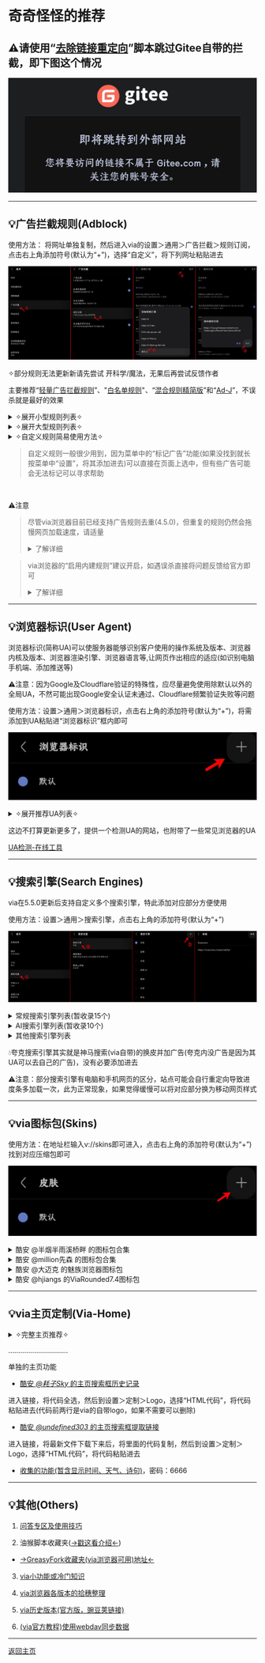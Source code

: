 # 奇奇怪怪的推荐

## ⚠请使用“[去除链接重定向](https://greasyfork.org/scripts/483475)”脚本跳过Gitee自带的拦截，即下图这个情况

![输入图片说明](img/giteeRedirect.png)

*****

## 💡广告拦截规则(Adblock)
使用方法：
将网址单独复制，然后进入via的设置＞通用＞广告拦截＞规则订阅，点击右上角添加符号(默认为“+”)，选择“自定义”，将下列网址粘贴进去

![输入图片说明](img/adblock.png)

✧部分规则无法更新新请先尝试 开科学/魔法，无果后再尝试反馈作者

主要推荐“[轻量广告拦截规则](https://raw.gitmirror.com/damengzhu/banad/main/jiekouAD.txt)”、"[白名单规则](https://mirror.ghproxy.com/raw.githubusercontent.com/8680/GOODBYEADS/master/allow.txt)"、“[混合规则精简版](https://lingeringsound.github.io/adblock_auto/Rules/adblock_auto_lite.txt)”和“[Ad-J](https://gcore.jsdelivr.net/gh/jk278/Ad-J/Ad-J.txt)”，不误杀就是最好的效果

<details><summary> ✧展开小型规则列表✧ </summary>

> Ad-J(300+规则) <br> https://gcore.jsdelivr.net/gh/jk278/Ad-J/Ad-J.txt

> 去除APP下载提醒(1000+规则) <br> https://cdn.jsdelivr.net/gh/Noyllopa/NoAppDownload@master/NoAppDownload.txt

> 白名单规则(4000+规则，唯一一个全部为避免误杀的订阅) <br> https://mirror.ghproxy.com/raw.githubusercontent.com/8680/GOODBYEADS/master/allow.txt

> 轻量广告拦截规则(酷安@大萌主，5000+规则) <br> https://raw.gitmirror.com/damengzhu/banad/main/jiekouAD.txt

> AdGuard Mobile Ads filter(7000+规则) <br> https://filters.adtidy.org/extension/ublock/filters/11.txt)

> adgk手机去广告规则(9000+规则，需开科学) <br> https://raw.githubusercontent.com/banbendalao/ADgk/master/ADgk.txt

> 屏蔽获取Cookie弹窗(近2w规则，可能需开科学) <br> https://raw.githubusercontent.com/AdguardTeam/FiltersRegistry/master/filters/filter_18_Annoyances_Cookies/filter.txt

> 混合规则精简版(酷安@夕阳醉歌，2w+规则) <br> https://lingeringsound.github.io/adblock_auto/Rules/adblock_auto_lite.txt

> XXKiller(2w+规则) <br> https://cdn.jsdelivr.net/gh/DoingDog/XXKiller@main/w.txt

</details>

<details><summary> ✧展开大型规则列表✧ </summary>

> AdKiller-Lite(3w+规则，包含“轻量广告拦截规则”和“去除APP下载提醒”) <br> https://raw.gitmirror.com/PhoenixLjw/AdRules/main/filter-lite.txt

> AdRules AdBlock List Lite(3w+规则，需开科学) <br> https://adrules.top/adblock_lite.txt

> ABP Merge Rules(5w+规则，包含“轻量广告拦截规则”) <br> https://raw.gitmirror.com/damengzhu/abpmerge/main/abpmerge.txt

> AdFilters(6w+规则) <br> https://cdn.jsdelivr.net/gh/o0HalfLife0o/list/ad3.txt

> AdBlock Filter(11w+规则，包含“adgk手机去广告规则”，需开科学) <br> https://raw.githubusercontent.com/217heidai/adblockfilters/main/rules/adblockfilters.txt

</details>

<details><summary> ✧自定义规则简易使用方法✧ </summary>

例如：隐藏百度首页自动播放的视频(因为不是广告，大多规则订阅并不会将其加入)

```
baidu.com##[data-video-play-type="true"]
```

进入via的设置＞通用＞广告拦截＞自定义规则，将规则粘贴进去即可

![输入图片说明](img/custom.png)

</details>

> 自定义规则一般很少用到，因为菜单中的“标记广告”功能(如果没找到就长按菜单中“设置”，将其添加进去)可以直接在页面上选中，但有些广告可能会无法标记可以寻求帮助

<br>

⚠注意

> 尽管via浏览器目前已经支持广告规则去重(4.5.0)，但重复的规则仍然会拖慢网页加载速度，请适量 <br> <details><summary> 了解详细 </summary>![输入图片说明](img/OOM.png)</details>

> via浏览器的“启用内建规则”建议开启，如遇误杀直接将问题反馈给官方即可 <br> <details><summary> 了解详细 </summary> ![输入图片说明](img/built-in.png) <br> ![输入图片说明](img/answer.png)</details>

*****

## 💡浏览器标识(User Agent)

浏览器标识(简称UA)可以使服务器能够识别客户使用的操作系统及版本、浏览器内核及版本、浏览器渲染引擎、浏览器语言等,让网页作出相应的适应(如识别电脑手机端、添加推送等)

⚠注意：因为Google及Cloudflare验证的特殊性，应尽量避免使用除默认以外的全局UA，不然可能出现Google安全认证未通过、Cloudflare频繁验证失败等问题

使用方法：设置＞通用＞浏览器标识，点击右上角的添加符号(默认为“+”)，将需添加到UA粘贴进“浏览器标识”框内即可

![输入图片说明](img/addUA.png)

<details><summary> ✧展开推荐UA列表✧ </summary>

1. 简单搜索UA旧版整合

> 优点：百度关自动播放(不缓存)、防拉💩、必应无下载提示 <br> 缺点：没有搜索框、内核可能有点旧

> Mozilla/5.0 (Linux; U; Android 10; zh-CN; 2014811 Build/QQ3A.200805.001) AppleWebKit/537.36 (KHTML, like Gecko) Version/4.0 Chrome/119.0.2564.116 Quark/3.8.2.126 Mobile Safari/537.36 T7/10.3 SearchCraft/2.6.3 (Baidu; P1 8.0.0) edge

2. 简单搜索UA新版 

> 优点：百度有AI、关自动播放、会自动翻页、防拉💩 <br> 缺点：没有搜索框、UI变动大、没有横栏切换、视频仍然会缓存

> Mozilla/5.0 (Linux; Android 12; PDKM00 Build/SP1A.210812.016; wv) AppleWebKit/537.36 (KHTML, like Gecko) Version/4.0 Chrome/97.0.4692.98 Mobile Safari/537.36 T7/13.50 ChatSearch/1.0 SearchCraft/5.10.0.13 (Baidu; P1 12)

3. Edge浏览器默认UA 

> 优点：百度关自动播放(不缓存)、有搜索框；必应去除下载提醒 <br> 缺点：不防百度拉💩

> Mozilla/5.0 (Linux; Android 15; K) AppleWebKit/537.36 (KHTML, like Gecko) Chrome/126.0.0.0 Mobile Safari/537.36 EdgA/126.0.0.0

4. 火狐/雨见浏览器默认UA `类似Edge的UA`

> Mozilla/5.0 (Android 14; Mobile; rv:120.0) Gecko/120.0 Firefox/120.0

5. 小米浏览器默认UA 

> 最好是给百度系的单独设置，其他网页可能会加广告

> Mozilla/5.0 (Linux; U; Android 13; zh-cn; 23013RK75C Build/TKQ1.220905.001) AppleWebKit/537.36 (KHTML, like Gecko) Version/4.0 Chrome/100.0.4896.127 Mobile Safari/537.36 XiaoMi/MiuiBrowser/17.3.5 swan-mibrowser

6. 8.0.49版本微信的UA

>最好是只给提醒“请用微信APP打开”的网站使用

>Mozilla/5.0 (Linux; Android 14; 22081212C Build/UKQ1.230917.001; wv) AppleWebKit/537.36 (KHTML, like Gecko) Version/4.0 Chrome/116.0.0.0 Mobile Safari/537.36 XWEB/1160175 MMWEBSDK/20240404 MMWEBID/7962 MicroMessenger/8.0.49.2600(0x2800313D) WeChat/arm64 Weixin NetType/WIFI Language/zh_CN ABI/arm64

7. 酷安[ _@靈狐_ 自制的日用UA](https://www.coolapk.com/feed/39514762?shareKey=YTg2MDUwZTRhM2FmNjYwYWRhNTg~&shareUid=20596394)

因为自带介绍，而且大佬可能还在更新，这边就直接提供网址了，进去自行复制，[→戳这←](https://aifoxs.gitee.io/user-agent)

</details>

这边不打算更新更多了，提供一个检测UA的网站，也附带了一些常见浏览器的UA

[UA检测-在线工具](https://useragent.buyaocha.com)

*****

## 💡搜索引擎(Search Engines)

via在5.5.0更新后支持自定义多个搜索引擎，特此添加对应部分方便使用

使用方法：设置＞通用＞搜索引擎，点击右上角的添加符号(默认为“+”)

![输入图片说明](img/addEngines.png)

<details><summary>常规搜索引擎列表(暂收录15个)</summary>

> bing中国 <br> https://cn.bing.com/search?q= <br> via自带的为国际版，国内使用国际版会有一次重定向，或许可以规避一些加载慢的问题

> Oceanhero(德国的搜索引擎，称每五次搜索就收集一个海洋塑料瓶) <br> https://oceanhero.today/web?q= <br> 无广告，完美的自动翻页，会保留到上次阅读词条，自带一个能识别中文但不会中文回答的AI

> Whoogle(开源搜索引擎) <br> https://search.snine.nl/search?q= <br> 基于Google，无广告，[开源地址](https://github.com/benbusby/whoogle-search)

> 勾勾搜索(开源搜索引擎) <br> https://gogo.webbillion.cn/search?q= <br>基于Google，无广告，[开源地址](https://github.com/zenuo/gogo)

> SearXNG(开源搜索引擎) <br> https://searx.si/search?q= <br> 聚合搜索引擎，无广告，不收集或跟踪用户数据；国内能使用的站点不一定稳定

> Cynay(称是世界上第一个独立个体制作的搜索引擎) <br> https://cynay.com/search?q= <br> 基于Google，无广告，有点慢的自动翻页

> Qwant(法国搜索引擎) <br> https://www.qwant.com/?q= <br> 基于Bing，无广告，不收集或跟踪用户数据

> eFind(美国搜索引擎) <br> https://efind.com/search?q= <br> 目前无广告，时好时坏的自动翻页

> youcare(法国搜索引擎) <br> https://youcare.world/all?q= <br> 目前无广告，会保留到上次阅读页码

> Yandex(俄国搜索引擎) <br> https://www.yandex.com/search/touch/?text= <br> 有广告，但架不住美图多

> Swisscows(瑞士搜索引擎，称是“家庭友好型”，不包含色情和暴力) <br> https://swisscows.com/en/web?query= <br> 不收集或跟踪用户数据

> Ecosia(德国搜索引擎，称是最环保的搜索引擎，采用太阳能发电) <br> https://www.ecosia.org/search?q= <br> 基于Bing，且国内网络使用会被劫持到Bing

> Yahoo(日本搜索引擎，要挂梯) <br> https://search.yahoo.com/search?p=

> Brave(美国搜索引擎，要挂梯) <br> https://search.brave.com/search?q=

> StartPage(荷兰搜索引擎，称是世界上最私密的搜索引擎，要挂梯) <br> https://www.startpage.com/sp/search?q=

> Yep(新加坡搜索引擎，要挂梯) <br> https://yep.com/web?q=

</details>

<details><summary>AI搜索引擎列表(暂收录10个)</summary>

> 天工AI <br> https://www.tiangong.cn/result?q=

> 开搜AI <br> https://kaisouai.com?q=

> ThinkAnyAI <br> https://thinkany.so/zh/search?source=all&q=

> 360AI <br> https://www.sou.com/?q=

> 十号AI <br> https://retardphobia.moebh.org/ui/search?mode=1&q=

> iSouAI <br> https://isou.chat/search?q=

> PhindAI <br> https://phind-ai.com/zh/search?q=

> AndiAI <br> https://andisearch.com/?q=

> iAskAI <br> https://iask.ai/?q=

> PerplexityAI(要挂梯) <br> https://www.perplexity.ai/?q=

</details>

<details><summary>其他搜索引擎列表</summary>

> 百度百科 <br> https://baike.baidu.com/item/%s/

> 哔哩哔哩 <br> https://www.bilibili.com/search?keyword=

> 微博 <br> https://weibo.com/search?containerid=100103type=1&q=

> 小红书 <br> https://wap.sogou.com/web/xiaohongshu?keyword=

> 微信文章 <br> https://weixin.sogou.com/weixinwap?type=2&query=

> 知乎搜索(登录后才能使用，知乎网页限制) <br> https://www.zhihu.com/search?type=content&q=

> 抖音 <br> https://www.douyin.com/search/

> Gitee <br> https://so.gitee.com/?q=

> GitHub <br> https://github.com/search?q=

> Quora(俗称“美版知乎”，登录后才能使用，要挂梯) <br> https://www.quora.com/search?q=

> 维基百科中文(Wiki，要挂梯) <br> https://zh.wikipedia.org/w/index.php?search=

</details>

💧夸克搜索引擎其实就是神马搜索(via自带)的换皮并加广告(夸克内没广告是因为其UA可以去自己的广告)，没有必要添加进去

⚠注意：部分搜索引擎有电脑和手机网页的区分，站点可能会自行重定向导致进度条多加载一次，此为正常现象，如果觉得缓慢可以将对应部分换为移动网页样式

*****

## 💡via图标包(Skins)
使用方法：在地址栏输入v://skins即可进入，点击右上角的添加符号(默认为“+”)找到对应压缩包即可

![输入图片说明](img/addSkins.png)

<details><summary>酷安 @半烟半雨溪桥畔 的图标包合集</summary>

[酷安 _@半烟半雨溪桥畔_ 的图标包合集](https://www.lanzn.com/b0337qg1c)，密码：6666

![输入图片说明](img/myskins.png)

</details>

<details><summary>酷安 @million先森 的图标包合集</summary>

[酷安 _@million先森_ 的图标包合集](https://www.lanzn.com/b02dx028j)，密码：9sbt

![输入图片说明](img/skins2.png)

</details>

<details><summary>酷安 @大迈克 的魅族浏览器图标包</summary>

[酷安 _@大迈克_ 的魅族浏览器图标包](https://www.lanzn.com/b012evkxc)，密码：35ug

</details>

<details><summary>酷安 @hjiangs 的ViaRounded7.4图标包</summary>

[酷安 _@hjiangs_ 的ViaRounded7.4图标包](https://lanzoup.com/iaChK1nwib4f)

</details>

*****

## 💡via主页定制(Via-Home)
<details><summary> ✧完整主页推荐✧ </summary>

1. [自用via定制主页](https://www.lanzn.com/b033jzlxa)，内含使用方法，密码：6666

功能：屏蔽下滑聚焦地址栏，增加下滑聚焦搜索框、双击聚焦搜索框，支持切换搜索引擎，搜索框删中文按钮，简易书签抽屉，点击展示小书签窗口的渐变logo

支持自定义，如有问题可找[酷安@半烟半雨溪桥畔](http://www.coolapk.com/u/20596394)

<details><summary>具体自定义内容展开</summary>

![输入图片说明](img/myHomeCSS.png)

</details>

![输入图片说明](img/myHome.gif)

2. [酷安 _@腿短的二狗子_ 的主页](https://www.lanzn.com/b06eccgmd)，内含使用方法，密码：6666

功能：在主页设置里支持GIF、mp4格式背景，支持显示天气和时间、搜索框左侧切换搜索引擎，搜索框右侧扫描二维码按钮，搜索框上方显示搜索历史，搜索框聚焦下移，完美书签抽屉

支持自定义，如有问题可找[酷安@腿短的二狗子](http://www.coolapk.com/u/3632084)，

<details><summary>具体自定义内容展开</summary>

进入书签抽屉，右上角齿轮即是主页设置 

![输入图片说明](img/home2Custom.png)

</details>

![输入图片说明](img/home2.gif)

</details>

…………………………

单独的主页功能

- [酷安 _@耗子Sky_ 的主页搜索框历史记录](https://bitbucket.org/!api/2.0/snippets/lemon399/aqLxK4/4eeca77988a73c5cbb8a998bf89af21caacd67ae/files/hist.html)

进入链接，将代码全选，然后到设置＞定制＞Logo，选择“HTML代码”，将代码粘贴进去(代码前两行是via的自带logo，如果不需要可以删除)

- [酷安 _@undefined303_ 的主页搜索框提取链接](https://lanzoup.com/iXv4a1bj8uuf)

进入链接，将最新文件下载下来后，将里面的代码复制，然后到设置＞定制＞Logo，选择“HTML代码”，将代码粘贴进去

- [收集的功能(暂含显示时间、天气、诗句)](https://www.lanzn.com/b033s67ib)，密码：6666

*****

## 💡其他(Others)

1. [问答专区及使用技巧](FAQ.md)

2. 油猴脚本收藏夹([→戳这看介绍←](script-share.md))

- [→GreasyFork收藏夹(via浏览器可用)地址←](https://greasyfork.org/scripts?filter_locale=0&set=586537)

3. [via小功能或冷门知识](via-help.md)

4. [via浏览器各版本的拾穗整理](https://www.sgfox.cc/archives/via-shisui.html)

5. [via历史版本(官方版，豌豆荚链接)](https://m.wandoujia.com/apps/6609177/history)

6. [(via官方教程)使用webdav同步数据](https://viayoo.com/zh-cn/docs/sync-your-data-via-webdav.html)

*****

[返回主页](../README.md)
